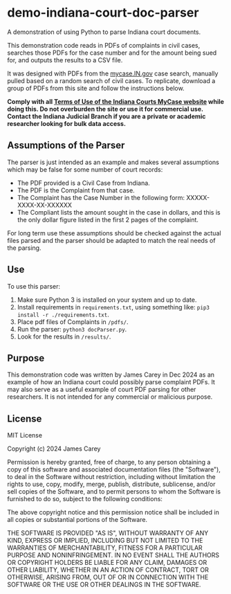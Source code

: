 # demo-indiana-court-doc-parser
A demonstration of using Python to parse Indiana court documents.

This demonstration code reads in PDFs of complaints in civil cases, searches those PDFs for the case number and for the amount being sued for, and outputs the results to a CSV file.

It was designed with PDFs from the [mycase.IN.gov](https://public.courts.in.gov/mycase/) case search, manually pulled based on a random search of civil cases. To replicate, download a group of PDFs from this site and follow the instructions below.

**Comply with all [Terms of Use of the Indiana Courts MyCase website](https://www.in.gov/courts/policies/tou-mycase/) while doing this. Do not overburden the site or use it for commercial use. Contact the Indiana Judicial Branch if you are a private or academic researcher looking for bulk data access.**

## Assumptions of the Parser
The parser is just intended as an example and makes several assumptions which may be false for some number of court records:
* The PDF provided is a Civil Case from Indiana.
* The PDF is the Complaint from that case.
* The Complaint has the Case Number in the following form: XXXXX-XXXX-XX-XXXXXX
* The Compliant lists the amount sought in the case in dollars, and this is the only dollar figure listed in the first 2 pages of the complaint.

For long term use these assumptions should be checked against the actual files parsed and the parser should be adapted to match the real needs of the parsing.

## Use
To use this parser:
1. Make sure Python 3 is installed on your system and up to date.
2. Install requirements in `requirements.txt`, using something like: `pip3 install -r ./requirements.txt`.
3. Place pdf files of Complaints in `/pdfs/`.
4. Run the parser: `python3 docParser.py`.
5. Look for the results in `/results/`.

## Purpose
This demonstration code was written by James Carey in Dec 2024 as an example of how an Indiana court could possibly parse complaint PDFs. It may also serve as a useful example of court PDF parsing for other researchers. It is not intended for any commercial or malicious purpose.

## License
MIT License

Copyright (c) 2024 James Carey

Permission is hereby granted, free of charge, to any person obtaining a copy
of this software and associated documentation files (the "Software"), to deal
in the Software without restriction, including without limitation the rights
to use, copy, modify, merge, publish, distribute, sublicense, and/or sell
copies of the Software, and to permit persons to whom the Software is
furnished to do so, subject to the following conditions:

The above copyright notice and this permission notice shall be included in all
copies or substantial portions of the Software.

THE SOFTWARE IS PROVIDED "AS IS", WITHOUT WARRANTY OF ANY KIND, EXPRESS OR
IMPLIED, INCLUDING BUT NOT LIMITED TO THE WARRANTIES OF MERCHANTABILITY,
FITNESS FOR A PARTICULAR PURPOSE AND NONINFRINGEMENT. IN NO EVENT SHALL THE
AUTHORS OR COPYRIGHT HOLDERS BE LIABLE FOR ANY CLAIM, DAMAGES OR OTHER
LIABILITY, WHETHER IN AN ACTION OF CONTRACT, TORT OR OTHERWISE, ARISING FROM,
OUT OF OR IN CONNECTION WITH THE SOFTWARE OR THE USE OR OTHER DEALINGS IN THE
SOFTWARE.